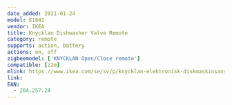```yaml
---
date_added: 2021-01-24
model: E1841
vendor: IKEA
title: Knycklan Dishwasher Valve Remote
category: remote
supports: action, battery
actions: on, off
zigbeemodel: ['KNYCKLAN Open/Close remote']
compatible: [z2m]
mlink: https://www.ikea.com/se/sv/p/knycklan-elektronisk-diskmaskinsavstaengning-20425724/
link: 
EAN: 
  - 204.257.24
---
```

